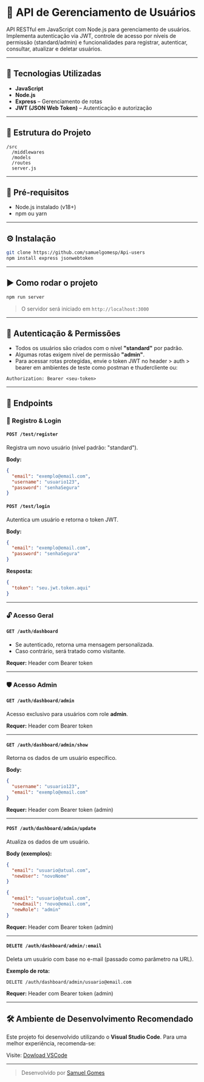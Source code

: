 # 👥 API de Gerenciamento de Usuários

API RESTful em JavaScript com Node.js para gerenciamento de usuários. Implementa autenticação via JWT, controle de acesso por níveis de permissão (standard/admin) e funcionalidades para registrar, autenticar, consultar, atualizar e deletar usuários.

---

## 🚀 Tecnologias Utilizadas

- **JavaScript**
- **Node.js**
- **Express** – Gerenciamento de rotas
- **JWT (JSON Web Token)** – Autenticação e autorização

---

## 📁 Estrutura do Projeto

```
/src
  /middlewares
  /models
  /routes
  server.js
```

---

## 📌 Pré-requisitos

- Node.js instalado (v18+)
- npm ou yarn

---

## ⚙️ Instalação

```bash
git clone https://github.com/samuelgomesp/Api-users
npm install express jsonwebtoken
```

---

## ▶️ Como rodar o projeto

```bash
npm run server
```

> O servidor será iniciado em `http://localhost:3000`

---

## 🔐 Autenticação & Permissões

- Todos os usuários são criados com o nível **"standard"** por padrão.
- Algumas rotas exigem nível de permissão **"admin"**.
- Para acessar rotas protegidas, envie o token JWT no header > auth > bearer em ambientes de teste como postman e thudercliente ou:

```
Authorization: Bearer <seu-token>
```

---

## 📮 Endpoints

### 📝 Registro & Login

#### `POST /test/register`
Registra um novo usuário (nível padrão: "standard").

**Body:**
```json
{
  "email": "exemplo@email.com",
  "username": "usuario123",
  "password": "senhaSegura"
}
```

#### `POST /test/login`
Autentica um usuário e retorna o token JWT.

**Body:**
```json
{
  "email": "exemplo@email.com",
  "password": "senhaSegura"
}
```

**Resposta:**
```json
{
  "token": "seu.jwt.token.aqui"
}
```

---

### 🔓 Acesso Geral

#### `GET /auth/dashboard`
- Se autenticado, retorna uma mensagem personalizada.
- Caso contrário, será tratado como visitante.

**Requer:** Header com Bearer token

---

### 🛡️ Acesso Admin

#### `GET /auth/dashboard/admin`
Acesso exclusivo para usuários com role **admin**.

**Requer:** Header com Bearer token

---

#### `GET /auth/dashboard/admin/show`
Retorna os dados de um usuário específico.

**Body:**
```json
{
  "username": "usuario123",
  "email": "exemplo@email.com"
}
```

**Requer:** Header com Bearer token (admin)

---

#### `POST /auth/dashboard/admin/update`
Atualiza os dados de um usuário.

**Body (exemplos):**
```json
{
  "email": "usuario@atual.com",
  "newUser": "novoNome"
}
```
```json
{
  "email": "usuario@atual.com",
  "newEmail": "novo@email.com",
  "newRole": "admin"
}
```

**Requer:** Header com Bearer token (admin)

---

#### `DELETE /auth/dashboard/admin/:email`
Deleta um usuário com base no e-mail (passado como parâmetro na URL).

**Exemplo de rota:**
```
DELETE /auth/dashboard/admin/usuario@email.com
```

**Requer:** Header com Bearer token (admin)

---

## 🛠️ Ambiente de Desenvolvimento Recomendado

Este projeto foi desenvolvido utilizando o **Visual Studio Code**. Para uma melhor experiência, recomenda-se:

Visite: [Dowload VSCode](https://code.visualstudio.com/download)


---


> Desenvolvido por [Samuel Gomes](https://github.com/samuelgomesp)
